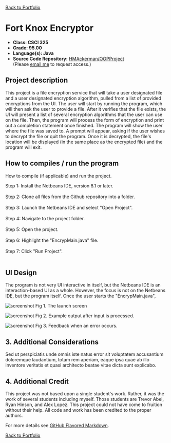 [Back to Portfolio](./)

Fort Knox Encryptor
===============

-   **Class: CSCI 325** 
-   **Grade: 95.00**
-   **Language(s): Java**
-   **Source Code Repository:** [HMAckerman/OOPProject](https://github.com/HMAckerman/OOPProject)  
    (Please [email me](mailto:HMAckerman@csustudent.net?subject=GitHub%20Access) to request access.)

## Project description

This project is a file encryption service that will take a user designated file and a user designated encryption algorithm, pulled from a list of provided encryptions from the UI. The user will start by running the program, which will then ask the user to provide a file. After it verifies that the file exists, the UI will present a list of several encryption algorithms that the user can use on the file. Then, the program will process the form of encryption and print out a completion statement once finished. The program will show the user where the file was saved to. A prompt will appear, asking if the user wishes to decrypt the file or quit the program. Once it is decrypted, the file's location will be displayed (in the same place as the encrypted file) and the program will exit.

## How to compiles / run the program

How to compile (if applicable) and run the project.

Step 1: Install the Netbeans IDE, version 8.1 or later.<br></br>
Step 2: Clone all files from the Github repository into a folder.<br></br>
Step 3: Launch the Netbeans IDE and select "Open Project".<br></br>
Step 4: Navigate to the project folder.<br></br>
Step 5: Open the project.<br></br>
Step 6: Highlight the "EncrypMain.java" file.<br></br>
Step 7: Click "Run Project".<br></br>

## UI Design

The program is not very UI interactive in itself, but the Netbeans IDE is an interaction-based UI as a whole. However, the focus is not on the Netbeans IDE, but the program itself. Once the user starts the "EncrypMain.java",  

![screenshot](images/dummy_thumbnail.jpg)
Fig 1. The launch screen

![screenshot](images/dummy_thumbnail.jpg)
Fig 2. Example output after input is processed.

![screenshot](images/dummy_thumbnail.jpg)
Fig 3. Feedback when an error occurs.

## 3. Additional Considerations

Sed ut perspiciatis unde omnis iste natus error sit voluptatem accusantium doloremque laudantium, totam rem aperiam, eaque ipsa quae ab illo inventore veritatis et quasi architecto beatae vitae dicta sunt explicabo.

## 4. Additional Credit

This project was not based upon a single student's work. Rather, it was the work of several students including myself. Those students are Trevor Abel, Ryan Hinson, and Alex Lopez. This project could not have come to fruition without their help. All code and work has been credited to the proper authors. 

For more details see [GitHub Flavored Markdown](https://guides.github.com/features/mastering-markdown/).

[Back to Portfolio](./)
